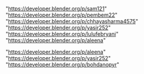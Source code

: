 "https://developer.blender.org/p/sam121"
"https://developer.blender.org/p/pembem22"
"https://developer.blender.org/p/chhayasharma4575"
"https://developer.blender.org/p/yasir252"
"https://developer.blender.org/p/lulufebryani"
"https://developer.blender.org/p/aleena"
 
"https://developer.blender.org/p/aleena"
"https://developer.blender.org/p/yasir252"
"https://developer.blender.org/p/bohdanopyr"
 
